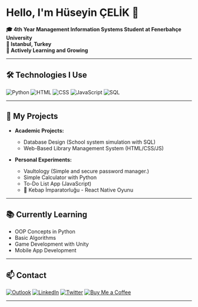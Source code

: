 # Hello, I'm Hüseyin ÇELİK 👋

**🎓 4th Year Management Information Systems Student at Fenerbahçe University**  
**📍 Istanbul, Turkey**  
**🌱 Actively Learning and Growing**

---

## 🛠️ Technologies I Use
![Python](https://img.shields.io/badge/Python-3776AB?style=flat&logo=python&logoColor=white)
![HTML](https://img.shields.io/badge/HTML-E34F26?style=flat&logo=html5&logoColor=white)
![CSS](https://img.shields.io/badge/CSS-1572B6?style=flat&logo=css3&logoColor=white)
![JavaScript](https://img.shields.io/badge/JavaScript-F7DF1E?style=flat&logo=javascript&logoColor=black)
![SQL](https://img.shields.io/badge/SQL-4479A1?style=flat&logo=postgresql&logoColor=white)

---

## 📂 My Projects
- **Academic Projects:**  
  - Database Design (School system simulation with SQL)  
  - Web-Based Library Management System (HTML/CSS/JS)  

- **Personal Experiments:**
  - Vaultology (Simple and secure password manager.)
  - Simple Calculator with Python  
  - To-Do List App (JavaScript)  
  - 🥙 Kebap İmparatorluğu - React Native Oyunu
---

## 📚 Currently Learning
- OOP Concepts in Python  
- Basic Algorithms  
- Game Development with Unity  
- Mobile App Development  

---

## 📫 Contact
[![Outlook](https://img.shields.io/badge/Outlook-0072C6?style=flat&logo=microsoft-outlook&logoColor=white)](mailto:celik-01-@hotmail.com)
[![LinkedIn](https://img.shields.io/badge/LinkedIn-0A66C2?style=flat&logo=linkedin&logoColor=white)](https://www.linkedin.com/in/huseyincelik2/)
[![Twitter](https://img.shields.io/badge/-Follow-blue?style=flat&logo=twitter)](https://x.com/usain_dev) 
[![Buy Me a Coffee](https://img.shields.io/badge/-Support%20Me-FFDD00?style=flat&logo=buymeacoffee)](https://buymeacoffee.com/usain_dev)

---
